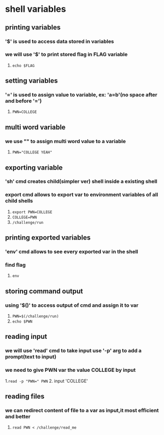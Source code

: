 # shell variables
 
 ## printing variables
 ### '$' is used to access data stored in variables
 ### we will use '$' to print stored flag in FLAG variable
 1. `echo $FLAG`

 ## setting variables 
 ### '=' is used to assign value to variable, ex: 'a=b'(no space after and before '=')
 1. `PWN=COLLEGE`

 ## multi word variable
 ### we use "" to assign multi word value to a variable
 1. `PWN="COLLEGE YEAH"`

 ## exporting variable
 ### **'sh' cmd creates child(simpler ver) shell inside a existing shell**
 ### export cmd allows to export var to environment variables of all child shells
 1. `export PWN=COLLEGE`
 2. `COLLEGE=PWN`
 3. `/challenge/run`

 ## printing exported variables
 ### 'env' cmd allows to see every exported var in the shell
 ### find flag 
 1. `env`

 ## storing command output
 ### using '$()' to access output of cmd and assign it to var
 1. `PWN=$(/challenge/run)`
 2. `echo $PWN`

 ## reading input
 ### we will use 'read' cmd to take input use '-p' arg to add a prompt(text to input)
 ### we need to give PWN var the value COLLEGE by input
 1.`read -p "PWN=" PWN`
 2. input 'COLLEGE' 
 
 ## reading files
 ### we can redirect content of file to a var as input,it most efficient and better
 1. `read PWN < /challenge/read_me`